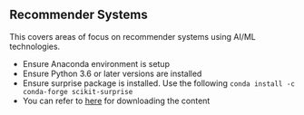 ## Recommender Systems

This covers areas of focus on recommender systems using AI/ML technologies.

- Ensure Anaconda environment is setup
- Ensure Python 3.6 or later versions are installed
- Ensure surprise package is installed. Use the following ```conda install -c conda-forge scikit-surprise```
- You can refer to [here](https://sundog-education.com/recsys/) for downloading the content

